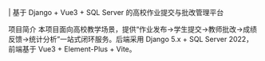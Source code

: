 | 基于 Django + Vue3 + SQL Server 的高校作业提交与批改管理平台

 项目简介
本项目面向高校教学场景，提供“作业发布→学生提交→教师批改→成绩反馈→统计分析”一站式闭环服务。后端采用 Django 5.x + SQL Server 2022，前端基于 Vue3 + Element-Plus + Vite。
